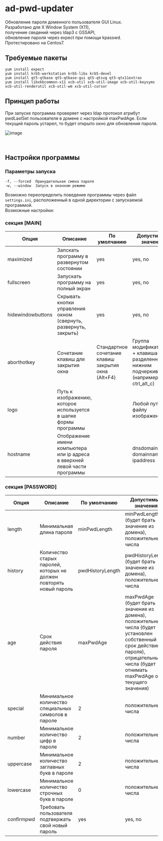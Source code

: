 # ad-pwd-updater

Обновление пароля доменного пользователя GUI Linux.<br>
Разработано для X Window System (X11),<br>
получение сведений через ldap3 с GSSAPI,<br>
обновление пароля через expect при помощи kpasswd.<br>
Протестировано на Centos7.<br>

## Требуемые пакеты
```
yum install expect
yum install krb5-workstation krb5-libs krb5-devel
yum install qt5-qtbase qt5-qtbase-gui qt5-qtsvg qt5-qtx11extras
yum install libxkbcommon-x11 xcb-util xcb-util-image xcb-util-keysyms xcb-util-renderutil xcb-util-wm xcb-util-cursor
```

## Принцип работы
При запуске программа проверяет через ldap протокол атрибут pwdLastSet пользователя в домене с настройкой maxPwdAge. Если текущий пароль устарел, то будет открыто окно для обновления пароля.

![image](https://github.com/MisterFuntikov/ad-pwd-updater/assets/69751509/c6764175-24c3-45e6-a95f-599976157860)

<br>

## Настройки программы

### Параметры запуска

```
-f, --forced  Принудительная смена пароля
-w, --window  Запуск в оконном режиме
```

Возможно переопределить поведение программы через файл `settings.ini`, расположенный в одной директории с запускаемой программой. <br>
Возможные настройки:<br>

### секция [MAIN]

| Опция | Описание | По умолчанию | Допустимые значения |
|-|-|-|-|
| maximized | Запскать программу в развернутом состоянии | yes | yes, no | 
| fullscreen | Запускать программу на полный экран | yes | yes, no |
| hidewindowbuttons | Скрывать кнопки управления окном (свернуть, развернуть, закрыть) | yes | yes, no |
| aborthotkey | Сочетание клавиш для закрытия окна | Стандартное сочетание клавиш закрытия окна (Alt+F4) | Группа модификаторов + клавиша разделенные нижним подчеркиванием (например ctrl_alt_c) |
| logo | Путь к изображению, которое используется в шапке формы программы | | Любой путь к файлу изображения |
| hostname | Отображение имени компьютера или ip адреса в вверхней левой части программы | | dnsdomainname, domainname, ip, ipaddress |

### секция [PASSWORD]

| Опция | Описание | По умолчанию | Допустимые значения |
|-|-|-|-|
| length | Минимальная длина пароля | minPwdLength | minPwdLength (будет брать значение из домена), положительные числа | 
| history | Количество старых паролей, которых не должен повторять новый пароль | pwdHistoryLength | pwdHistoryLength (будет брать значение из домена), положительные числа |
| age | Срок действия пароля | maxPwdAge | maxPwdAge (будет брать значение из домена), положительные числа (будет установлен собственный срок действия пароля), отрицательные числа (будет отнимать maxPwdAge от текущего значения) |
| special | Минимальное количество специальных символов в пароле | 2 | положительные числа |
| number | Минимальное количество цифр в пароле | 2 | положительные числа |
| uppercase | Минимальное количество заглавных букв в пароле | 2 | положительные числа |
| lowercase | Минимальное количество строчных букв в пароле | 0 | положительные числа |
| confirmpwd | Требовать пользователя подтвержать свой новый пароль | yes | yes, no |
<br>

